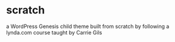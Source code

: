 # scratch
a WordPress Genesis child theme built from scratch by following a lynda.com course taught by Carrie Gils
